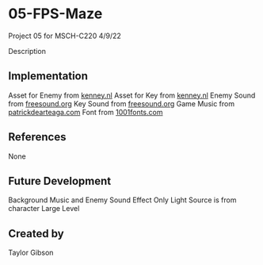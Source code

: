 # 05-FPS-Maze
Project 05 for MSCH-C220
4/9/22

Description

## Implementation
Asset for Enemy from [kenney.nl](https://kenney.nl/assets/blocky-characters)
Asset for Key from [kenney.nl](https://kenney.nl/assets/platformer-kit)
Enemy Sound from [freesound.org](https://freesound.org/people/freedomfightervictor/sounds/390531/)
Key Sound from [freesound.org](https://freesound.org/people/ProjectsU012/sounds/341695/)
Game Music from [patrickdearteaga.com](https://patrickdearteaga.com/royalty-free-music/)
Font from [1001fonts.com](https://www.1001fonts.com/pixel-fonts.html)

## References
None

## Future Development
Background Music and Enemy Sound Effect
Only Light Source is from character
Large Level

## Created by
Taylor Gibson
